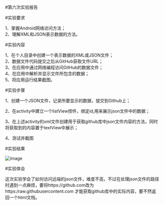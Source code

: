#第六次实验报告

#实验要求    
    
1、掌握Android网络访问方法；    
2、理解XML和JSON表示数据的方法。    

#实验内容   
   
1、在个人目录中创建一个表示数据的XML或JSON文件；    
2、数据文件代码提交之后从GitHub获取文件URL；   
3、在应用中通过网络编程访问GitHub的数据文件；    
4、在应用中解析并显示文件所包含的数据；    
5、将应用运行结果截图。     
     
#实验步骤     
     
1、创建一个JSON文件，记录所要显示的数据，提交到Github上；      
     
2、在activity中建立一个listView控件，绑定id,用来展示json文件中的数据；   
    
3、在上述activity的xml文件创建用于获取github库中json文件内容的方法，同时将获取到的内容置于textView中展示；    

4、测试并截图    

#实验结果          
      
![image](https://github.com/Yxiansheng/android-labs-2018/blob/master/com1614080901108/report6Img/745576919903581344.jpg)    
               
#实验体会      
       
这次实验学会了如何访问远端的json文件，难度不高，不过在处理json文件的路径时遇到一点麻烦，要将https://github.com改为https:/raw.githubusercontent.com
才能获取github库中的实际内容，要不然返回一个html文档。  




